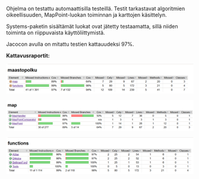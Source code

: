 
Ohjelma on testattu automaattisilla testeillä. Testit tarkastavat algoritmien oikeellisuuden, MapPoint-luokan toiminnan ja karttojen käsittelyn. 

Systems-paketin sisältämät luokat ovat jätetty testaamatta, sillä niiden toiminta on riippuvaista käyttöliittymistä.

Jacocon avulla on mitattu testien kattauudeksi 97%.

__Kattavusraportit:__

![](testikattavuus_kaikki.PNG)

![](testikattavuus_map.PNG)

![](testikattavuus_functions.PNG)

